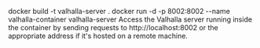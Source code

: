 docker build -t valhalla-server .
docker run -d -p 8002:8002 --name valhalla-container valhalla-server
Access the Valhalla server running inside the container by sending requests to http://localhost:8002 or the appropriate address if it's hosted on a remote machine.
